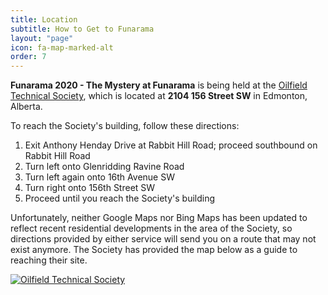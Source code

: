 ```yaml
---
title: Location
subtitle: How to Get to Funarama
layout: "page"
icon: fa-map-marked-alt
order: 7
---
```

<b>Funarama 2020 - The Mystery at Funarama</b> is being held at the <a href="https://www.edmonton-ots.com/">Oilfield Technical Society</a>, which is located at <strong>2104 156 Street SW</strong> in Edmonton, Alberta. 

To reach the Society's building, follow these directions:

<ol>
<li>Exit Anthony Henday Drive at Rabbit Hill Road; proceed southbound on Rabbit Hill Road</li>
<li>Turn left onto Glenridding Ravine Road</li>
<li>Turn left again onto 16th Avenue SW</li>
<li>Turn right onto 156th Street SW</li>
<li>Proceed until you reach the Society's building</li>
</ol>

Unfortunately, neither Google Maps nor Bing Maps has been updated to reflect recent residential developments in the area of the Society, so directions provided by either service will send you on a route that may not exist anymore. The Society has provided the map below as a guide to reaching their site.

<a href="#" class="image fit"><img src="{{ 'assets/images/otsmap.jpg' | relative_url }}" alt="Oilfield Technical Society" /></a>